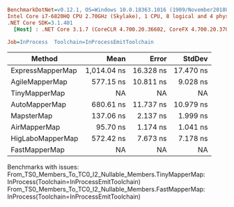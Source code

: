 ``` ini

BenchmarkDotNet=v0.12.1, OS=Windows 10.0.18363.1016 (1909/November2018Update/19H2)
Intel Core i7-6820HQ CPU 2.70GHz (Skylake), 1 CPU, 8 logical and 4 physical cores
.NET Core SDK=3.1.401
  [Host] : .NET Core 3.1.7 (CoreCLR 4.700.20.36602, CoreFX 4.700.20.37001), X64 RyuJIT

Job=InProcess  Toolchain=InProcessEmitToolchain  

```
|           Method |        Mean |     Error |    StdDev |
|----------------- |------------:|----------:|----------:|
| ExpressMapperMap | 1,014.04 ns | 16.328 ns | 17.470 ns |
|   AgileMapperMap |   577.15 ns | 10.811 ns |  9.028 ns |
|    TinyMapperMap |          NA |        NA |        NA |
|    AutoMapperMap |   680.61 ns | 11.737 ns | 10.979 ns |
|       MapsterMap |   137.06 ns |  2.137 ns |  1.999 ns |
|     AirMapperMap |    95.70 ns |  1.174 ns |  1.041 ns |
| HigLaboMapperMap |   572.42 ns |  7.673 ns |  7.178 ns |
|    FastMapperMap |          NA |        NA |        NA |

Benchmarks with issues:
  From_TS0_Members_To_TC0_I2_Nullable_Members.TinyMapperMap: InProcess(Toolchain=InProcessEmitToolchain)
  From_TS0_Members_To_TC0_I2_Nullable_Members.FastMapperMap: InProcess(Toolchain=InProcessEmitToolchain)
